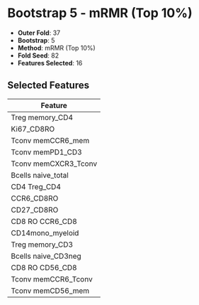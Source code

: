 # Bootstrap 5 - mRMR (Top 10%)

- **Outer Fold**: 37
- **Bootstrap**: 5
- **Method**: mRMR (Top 10%)
- **Fold Seed**: 82
- **Features Selected**: 16

## Selected Features

| Feature |
|---------|
| Treg memory_CD4 |
| Ki67_CD8RO |
| Tconv memCCR6_mem |
| Tconv memPD1_CD3 |
| Tconv memCXCR3_Tconv |
| Bcells naive_total |
| CD4 Treg_CD4 |
| CCR6_CD8RO |
| CD27_CD8RO |
| CD8 RO CCR6_CD8 |
| CD14mono_myeloid |
| Treg memory_CD3 |
| Bcells naive_CD3neg |
| CD8 RO CD56_CD8 |
| Tconv memCCR6_Tconv |
| Tconv memCD56_mem |
